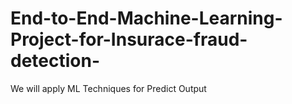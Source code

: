 # End-to-End-Machine-Learning-Project-for-Insurace-fraud-detection-
We will apply ML Techniques for Predict Output 
